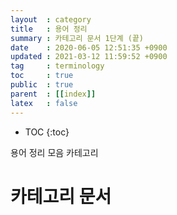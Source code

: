 ```yaml
---
layout  : category
title   : 용어 정리 
summary : 카테고리 문서 1단계 (끝)
date    : 2020-06-05 12:51:35 +0900
updated : 2021-03-12 11:59:52 +0900
tag     : terminology 
toc     : true
public  : true
parent  : [[index]] 
latex   : false
---
```

* TOC
{:toc}

용어 정리 모음 카테고리 

# 카테고리 문서 
